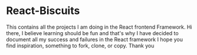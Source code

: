 # React-Biscuits
This contains all the projects I am doing in the React frontend Framework. 
Hi there, 
I believe learning should be fun and that's why I have decided to document all my success and failures in the React framework
I hope you find inspiration, something to fork, clone, or copy.
Thank you
